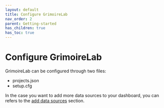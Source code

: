 ```yaml
---
layout: default
title: Configure GrimoireLab
nav_order: 2
parent: Getting-started
has_children: true
has_toc: true
---
```


# Configure GrimoireLab

GrimoireLab can be configured through two files:

- projects.json
- setup.cfg

In the case you want to add more data sources to your dashboard, you can refers to the [add data sources](https://github.com/chaoss/grimoirelab-sirmordred#supported-data-sources-) section.

